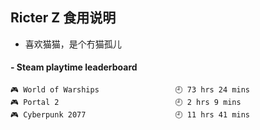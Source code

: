 ## Ricter Z 食用说明
- 喜欢猫猫，是个冇猫孤儿

<!-- steam-box start -->
#### - Steam playtime leaderboard
```text
🎮 World of Warships                 🕘 73 hrs 24 mins
🎮 Portal 2                          🕘 2 hrs 9 mins
🎮 Cyberpunk 2077                    🕘 11 hrs 41 mins
```
<!-- Powered by https://github.com/YouEclipse/steam-box . -->
<!-- steam-box end -->
